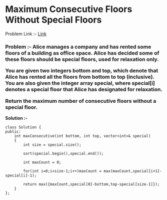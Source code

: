 # Maximum Consecutive Floors Without Special Floors

Problem Link :- [Link](https://leetcode.com/problems/maximum-consecutive-floors-without-special-floors/)

<h3>
Problem :- Alice manages a company and has rented some floors of a building as office space. Alice has decided some of these floors should be special floors, used for relaxation only.

You are given two integers bottom and top, which denote that Alice has rented all the floors from bottom to top (inclusive). You are also given the integer array special, where special[i] denotes a special floor that Alice has designated for relaxation.

Return the maximum number of consecutive floors without a special floor.

 
</h3>


**Solution :-**
```
class Solution {
public:
    int maxConsecutive(int bottom, int top, vector<int>& special) 
    {
        int size = special.size();
        
        sort(special.begin(),special.end());
        
        int maxCount = 0;
       
        for(int i=0;i<size-1;i++)maxCount = max(maxCount,special[i+1]-special[i]-1);
       
        return max({maxCount,special[0]-bottom,top-special[size-1]});
    }
};
```
